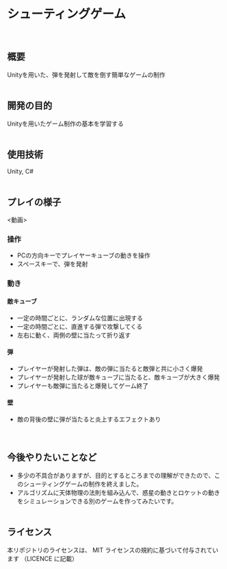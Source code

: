 # シューティングゲーム
<br>

## 概要
Unityを用いた、弾を発射して敵を倒す簡単なゲームの制作
<br><br>

## 開発の目的
Unityを用いたゲーム制作の基本を学習する
<br><br>

## 使用技術
Unity, C#
<br><br>

## プレイの様子
<動画>

### 操作
- PCの方向キーでプレイヤーキューブの動きを操作
- スペースキーで、弾を発射

### 動き
#### 敵キューブ
- 一定の時間ごとに、ランダムな位置に出現する
- 一定の時間ごとに、直進する弾で攻撃してくる
- 左右に動く、両側の壁に当たって折り返す
  
#### 弾
- プレイヤーが発射した弾は、敵の弾に当たると敵弾と共に小さく爆発
- プレイヤーが発射した球が敵キューブに当たると、敵キューブが大きく爆発
- プレイヤーも敵弾に当たると爆発してゲーム終了

#### 壁
- 敵の背後の壁に弾が当たると炎上するエフェクトあり
<br><br><br>

## 今後やりたいことなど
- 多少の不具合がありますが、目的とするところまでの理解ができたので、このシューティングゲームの制作を終えました。
- アルゴリズムに天体物理の法則を組み込んで、惑星の動きとロケットの動きをシミュレーションできる別のゲームを作ってみたいです。
<br><br>

## ライセンス
本リポジトリのライセンスは、 MIT ライセンスの規約に基づいて付与されています
（LICENCE に記載）
